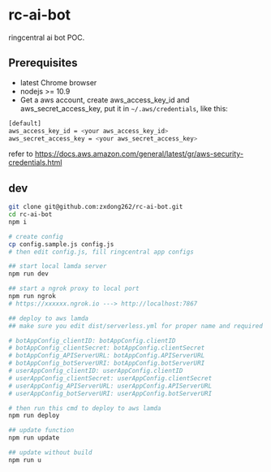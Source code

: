 # rc-ai-bot
ringcentral ai bot POC.

## Prerequisites
- latest Chrome browser
- nodejs >= 10.9
- Get a aws account, create aws_access_key_id and aws_secret_access_key, put it in `~/.aws/credentials`, like this:
```bash
[default]
aws_access_key_id = <your aws_access_key_id>
aws_secret_access_key = <your aws_secret_access_key>
```
refer to https://docs.aws.amazon.com/general/latest/gr/aws-security-credentials.html

## dev
```bash
git clone git@github.com:zxdong262/rc-ai-bot.git
cd rc-ai-bot
npm i

# create config
cp config.sample.js config.js
# then edit config.js, fill ringcentral app configs

## start local lamda server
npm run dev

## start a ngrok proxy to local port
npm run ngrok
# https://xxxxxx.ngrok.io ---> http://localhost:7867

## deploy to aws lamda
## make sure you edit dist/serverless.yml for proper name and required env

# botAppConfig_clientID: botAppConfig.clientID
# botAppConfig_clientSecret: botAppConfig.clientSecret
# botAppConfig_APIServerURL: botAppConfig.APIServerURL
# botAppConfig_botServerURI: botAppConfig.botServerURI
# userAppConfig_clientID: userAppConfig.clientID
# userAppConfig_clientSecret: userAppConfig.clientSecret
# userAppConfig_APIServerURL: userAppConfig.APIServerURL
# userAppConfig_botServerURI: userAppConfig.botServerURI

# then run this cmd to deploy to aws lamda
npm run deploy

## update function
npm run update

## update without build
npm run u

```